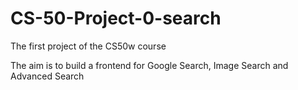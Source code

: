 # CS-50-Project-0-search
The first project of the CS50w course

The aim is to build a frontend for Google Search, Image Search and Advanced Search

